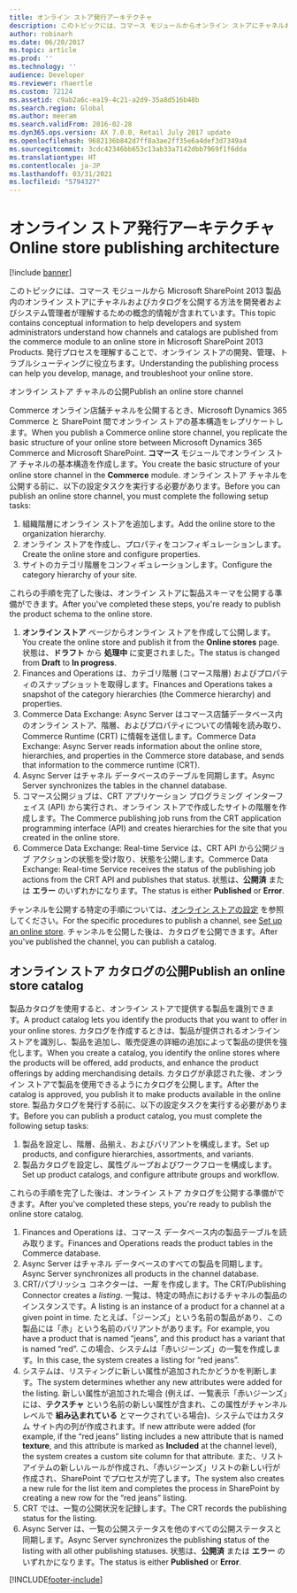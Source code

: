 ```yaml
---
title: オンライン ストア発行アーキテクチャ
description: このトピックには、コマース モジュールからオンライン ストアにチャネルおよびカタログを公開する方法を理解するのに役立つ概念に関する情報が含まれています。
author: robinarh
ms.date: 06/20/2017
ms.topic: article
ms.prod: ''
ms.technology: ''
audience: Developer
ms.reviewer: rhaertle
ms.custom: 72124
ms.assetid: c9ab2a6c-ea19-4c21-a2d9-35a8d516b48b
ms.search.region: Global
ms.author: meeram
ms.search.validFrom: 2016-02-28
ms.dyn365.ops.version: AX 7.0.0, Retail July 2017 update
ms.openlocfilehash: 9682136b842d7ff8a3ae2ff35e6a4def3d7349a4
ms.sourcegitcommit: 3cdc42346bb653c13ab33a7142dbb7969f1f6dda
ms.translationtype: HT
ms.contentlocale: ja-JP
ms.lasthandoff: 03/31/2021
ms.locfileid: "5794327"
---
```

# <a name="online-store-publishing-architecture"></a><span data-ttu-id="39651-103">オンライン ストア発行アーキテクチャ</span><span class="sxs-lookup"><span data-stu-id="39651-103">Online store publishing architecture</span></span>

[!include [banner](../includes/banner.md)]

<span data-ttu-id="39651-104">このトピックには、コマース モジュールから Microsoft SharePoint 2013 製品内のオンライン ストアにチャネルおよびカタログを公開する方法を開発者およびシステム管理者が理解するための概念的情報が含まれています。</span><span class="sxs-lookup"><span data-stu-id="39651-104">This topic contains conceptual information to help developers and system administrators understand how channels and catalogs are published from the commerce module to an online store in Microsoft SharePoint 2013 Products.</span></span> <span data-ttu-id="39651-105">発行プロセスを理解することで、オンライン ストアの開発、管理、トラブルシューティングに役立ちます。</span><span class="sxs-lookup"><span data-stu-id="39651-105">Understanding the publishing process can help you develop, manage, and troubleshoot your online store.</span></span>

<span data-ttu-id="39651-106">オンライン ストア チャネルの公開</span><span class="sxs-lookup"><span data-stu-id="39651-106">Publish an online store channel</span></span>

<span data-ttu-id="39651-107">Commerce オンライン店舗チャネルを公開するとき、Microsoft Dynamics 365 Commerce と SharePoint 間でオンライン ストアの基本構造をレプリケートします。</span><span class="sxs-lookup"><span data-stu-id="39651-107">When you publish a Commerce online store channel, you replicate the basic structure of your online store between Microsoft Dynamics 365 Commerce and Microsoft SharePoint.</span></span> <span data-ttu-id="39651-108">**コマース** モジュールでオンライン ストア チャネルの基本構造を作成します。</span><span class="sxs-lookup"><span data-stu-id="39651-108">You create the basic structure of your online store channel in the **Commerce** module.</span></span> <span data-ttu-id="39651-109">オンライン ストア チャネルを公開する前に、以下の設定タスクを実行する必要があります。</span><span class="sxs-lookup"><span data-stu-id="39651-109">Before you can publish an online store channel, you must complete the following setup tasks:</span></span>

1. <span data-ttu-id="39651-110">組織階層にオンライン ストアを追加します。</span><span class="sxs-lookup"><span data-stu-id="39651-110">Add the online store to the organization hierarchy.</span></span>
2. <span data-ttu-id="39651-111">オンライン ストアを作成し、プロパティをコンフィギュレーションします。</span><span class="sxs-lookup"><span data-stu-id="39651-111">Create the online store and configure properties.</span></span>
3. <span data-ttu-id="39651-112">サイトのカテゴリ階層をコンフィギュレーションします。</span><span class="sxs-lookup"><span data-stu-id="39651-112">Configure the category hierarchy of your site.</span></span>

<span data-ttu-id="39651-113">これらの手順を完了した後は、オンライン ストアに製品スキーマを公開する準備ができます。</span><span class="sxs-lookup"><span data-stu-id="39651-113">After you've completed these steps, you're ready to publish the product schema to the online store.</span></span>

1. <span data-ttu-id="39651-114">**オンライン ストア** ページからオンライン ストアを作成して公開します。</span><span class="sxs-lookup"><span data-stu-id="39651-114">You create the online store and publish it from the **Online stores** page.</span></span> <span data-ttu-id="39651-115">状態は、**ドラフト** から **処理中** に変更されました。</span><span class="sxs-lookup"><span data-stu-id="39651-115">The status is changed from **Draft** to **In progress**.</span></span>
2. <span data-ttu-id="39651-116">Finances and Operations は、カテゴリ階層 (コマース階層) およびプロパティのスナップショットを取得します。</span><span class="sxs-lookup"><span data-stu-id="39651-116">Finances and Operations takes a snapshot of the category hierarchies (the Commerce hierarchy) and properties.</span></span>
3. <span data-ttu-id="39651-117">Commerce Data Exchange: Async Server はコマース店舗データベース内のオンライン ストア、階層、およびプロパティについての情報を読み取り、Commerce Runtime (CRT) に情報を送信します。</span><span class="sxs-lookup"><span data-stu-id="39651-117">Commerce Data Exchange: Async Server reads information about the online store, hierarchies, and properties in the Commerce store database, and sends that information to the commerce runtime (CRT).</span></span>
4. <span data-ttu-id="39651-118">Async Server はチャネル データベースのテーブルを同期します。</span><span class="sxs-lookup"><span data-stu-id="39651-118">Async Server synchronizes the tables in the channel database.</span></span>
5. <span data-ttu-id="39651-119">コマース公開ジョブは、CRT アプリケーション プログラミング インターフェイス (API) から実行され、オンライン ストアで作成したサイトの階層を作成します。</span><span class="sxs-lookup"><span data-stu-id="39651-119">The Commerce publishing job runs from the CRT application programming interface (API) and creates hierarchies for the site that you created in the online store.</span></span>
6. <span data-ttu-id="39651-120">Commerce Data Exchange: Real-time Service は、CRT API から公開ジョブ アクションの状態を受け取り、状態を公開します。</span><span class="sxs-lookup"><span data-stu-id="39651-120">Commerce Data Exchange: Real-time Service receives the status of the publishing job actions from the CRT API and publishes that status.</span></span> <span data-ttu-id="39651-121">状態は、**公開済** または **エラー** のいずれかになります。</span><span class="sxs-lookup"><span data-stu-id="39651-121">The status is either **Published** or **Error**.</span></span>

<span data-ttu-id="39651-122">チャンネルを公開する特定の手順については、[オンライン ストアの設定](https://msdn.microsoft.com/jj682095) を参照してください。</span><span class="sxs-lookup"><span data-stu-id="39651-122">For the specific procedures to publish a channel, see [Set up an online store](https://msdn.microsoft.com/jj682095).</span></span> <span data-ttu-id="39651-123">チャンネルを公開した後は、カタログを公開できます。</span><span class="sxs-lookup"><span data-stu-id="39651-123">After you've published the channel, you can publish a catalog.</span></span>

## <a name="publish-an-online-store-catalog"></a><span data-ttu-id="39651-124">オンライン ストア カタログの公開</span><span class="sxs-lookup"><span data-stu-id="39651-124">Publish an online store catalog</span></span>

<span data-ttu-id="39651-125">製品カタログを使用すると、オンライン ストアで提供する製品を識別できます。</span><span class="sxs-lookup"><span data-stu-id="39651-125">A product catalog lets you identify the products that you want to offer in your online stores.</span></span> <span data-ttu-id="39651-126">カタログを作成するときは、製品が提供されるオンライン ストアを識別し、製品を追加し、販売促進の詳細の追加によって製品の提供を強化します。</span><span class="sxs-lookup"><span data-stu-id="39651-126">When you create a catalog, you identify the online stores where the products will be offered, add products, and enhance the product offerings by adding merchandising details.</span></span> <span data-ttu-id="39651-127">カタログが承認された後、オンライン ストアで製品を使用できるようにカタログを公開します。</span><span class="sxs-lookup"><span data-stu-id="39651-127">After the catalog is approved, you publish it to make products available in the online store.</span></span> <span data-ttu-id="39651-128">製品カタログを発行する前に、以下の設定タスクを実行する必要があります。</span><span class="sxs-lookup"><span data-stu-id="39651-128">Before you can publish a product catalog, you must complete the following setup tasks:</span></span>

1. <span data-ttu-id="39651-129">製品を設定し、階層、品揃え、およびバリアントを構成します。</span><span class="sxs-lookup"><span data-stu-id="39651-129">Set up products, and configure hierarchies, assortments, and variants.</span></span>
2. <span data-ttu-id="39651-130">製品カタログを設定し、属性グループおよびワークフローを構成します。</span><span class="sxs-lookup"><span data-stu-id="39651-130">Set up product catalogs, and configure attribute groups and workflow.</span></span>

<span data-ttu-id="39651-131">これらの手順を完了した後は、オンライン ストア カタログを公開する準備ができます。</span><span class="sxs-lookup"><span data-stu-id="39651-131">After you've completed these steps, you're ready to publish the online store catalog.</span></span>

1. <span data-ttu-id="39651-132">Finances and Operations は、コマース データベース内の製品テーブルを読み取ります。</span><span class="sxs-lookup"><span data-stu-id="39651-132">Finances and Operations reads the product tables in the Commerce database.</span></span>
2. <span data-ttu-id="39651-133">Async Server はチャネル データベースのすべての製品を同期します。</span><span class="sxs-lookup"><span data-stu-id="39651-133">Async Server synchronizes all products in the channel database.</span></span>
3. <span data-ttu-id="39651-134">CRT/パブリッシュ コネクターは、*一覧* を作成します。</span><span class="sxs-lookup"><span data-stu-id="39651-134">The CRT/Publishing Connector creates a *listing*.</span></span> <span data-ttu-id="39651-135">一覧は、特定の時点におけるチャネルの製品のインスタンスです。</span><span class="sxs-lookup"><span data-stu-id="39651-135">A listing is an instance of a product for a channel at a given point in time.</span></span> <span data-ttu-id="39651-136">たとえば、「ジーンズ」という名前の製品があり、この製品には「赤」という名前のバリアントがあります。</span><span class="sxs-lookup"><span data-stu-id="39651-136">For example, you have a product that is named “jeans”, and this product has a variant that is named “red”.</span></span> <span data-ttu-id="39651-137">この場合、システムは「赤いジーンズ」の一覧を作成します。</span><span class="sxs-lookup"><span data-stu-id="39651-137">In this case, the system creates a listing for “red jeans”.</span></span>
4. <span data-ttu-id="39651-138">システムは、リスティングに新しい属性が追加されたかどうかを判断します。</span><span class="sxs-lookup"><span data-stu-id="39651-138">The system determines whether any new attributes were added for the listing.</span></span> <span data-ttu-id="39651-139">新しい属性が追加された場合 (例えば、一覧表示「赤いジーンズ」には、**テクスチャ** という名前の新しい属性が含まれ、この属性がチャンネル レベルで **組み込まれている** とマークされている場合)、システムではカスタム サイト内の列が作成されます。</span><span class="sxs-lookup"><span data-stu-id="39651-139">If new attribute were added (for example, if the “red jeans” listing includes a new attribute that is named **texture**, and this attribute is marked as **Included** at the channel level), the system creates a custom site column for that attribute.</span></span> <span data-ttu-id="39651-140">また、リスト アイテムの新しいルールが作成され、「赤いジーンズ」リストの新しい行が作成され、SharePoint でプロセスが完了します。</span><span class="sxs-lookup"><span data-stu-id="39651-140">The system also creates a new rule for the list item and completes the process in SharePoint by creating a new row for the “red jeans” listing.</span></span>
5. <span data-ttu-id="39651-141">CRT では、一覧の公開状況を記録します。</span><span class="sxs-lookup"><span data-stu-id="39651-141">The CRT records the publishing status for the listing.</span></span>
6. <span data-ttu-id="39651-142">Async Server は、一覧の公開ステータスを他のすべての公開ステータスと同期します。</span><span class="sxs-lookup"><span data-stu-id="39651-142">Async Server synchronizes the publishing status of the listing with all other publishing statuses.</span></span> <span data-ttu-id="39651-143">状態は、**公開済** または **エラー** のいずれかになります。</span><span class="sxs-lookup"><span data-stu-id="39651-143">The status is either **Published** or **Error**.</span></span>

[!INCLUDE[footer-include](../../includes/footer-banner.md)]